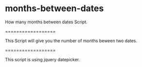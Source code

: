 months-between-dates
==================

How many months between dates Script.

==================

This Script will give you the number of months beween two dates.

==================

This script is using jquery datepicker.
